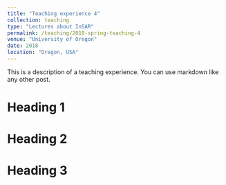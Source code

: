 ```yaml
---
title: "Teaching experience 4"
collection: teaching
type: "Lectures about InSAR"
permalink: /teaching/2018-spring-teaching-4
venue: "University of Oregon"
date: 2018
location: "Oregon, USA"
---
```


This is a description of a teaching experience. You can use markdown like any other post.

Heading 1
======

Heading 2
======

Heading 3
======

